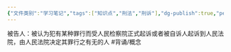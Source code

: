 ```yaml
---
{"文件类别":"学习笔记","tags":["知识点","刑法","刑诉"],"dg-publish":true,"permalink":"/学习笔记studyup/知识点cheese/被告人/","dgPassFrontmatter":true,"created":"2024-09-14T14:38:08.873+08:00","updated":"2024-10-23T12:00:39.490+08:00"}
---
```


被告人：被认为犯有某种罪行而受人民检察院正式起诉或者被自诉人起诉到人民法院，由人民法院决定其罪行之有无的人 #背诵/概念 